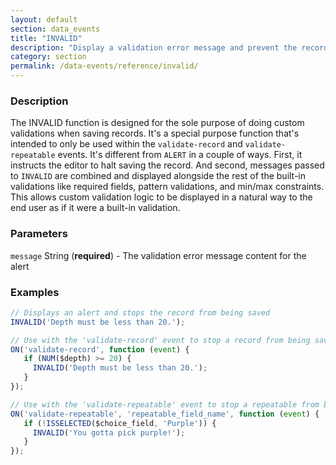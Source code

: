 ```yaml
---
layout: default
section: data_events
title: "INVALID"
description: "Display a validation error message and prevent the record or repeatable item from being saved."
category: section
permalink: /data-events/reference/invalid/
---
```


### Description

The INVALID function is designed for the sole purpose of doing custom validations when saving records. It's a special purpose function that's intended to only be used within the `validate-record` and `validate-repeatable` events. It's different from `ALERT` in a couple of ways. First, it instructs the editor to halt saving the record. And second, messages passed to `INVALID` are combined and displayed alongside the rest of the built-in validations like required fields, pattern validations, and min/max constraints. This allows custom validation logic to be displayed in a natural way to the end user as if it were a built-in validation.

### Parameters

`message` String (__required__) - The validation error message content for the alert

### Examples

```js
// Displays an alert and stops the record from being saved
INVALID('Depth must be less than 20.');
```


```js
// Use with the 'validate-record' event to stop a record from being saved
ON('validate-record', function (event) {
   if (NUM($depth) >= 20) {
     INVALID('Depth must be less than 20.');
   }
});
```


```js
// Use with the 'validate-repeatable' event to stop a repeatable from being saved
ON('validate-repeatable', 'repeatable_field_name', function (event) {
   if (!ISSELECTED($choice_field, 'Purple')) {
     INVALID('You gotta pick purple!');
   }
});
```
